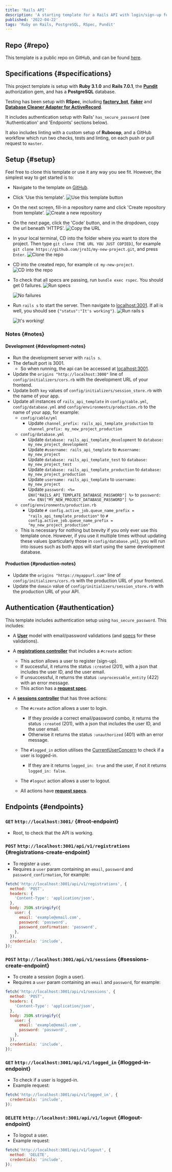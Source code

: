 ```yaml
---
title: 'Rails API'
description: 'A starting template for a Rails API with login/sign-up functionality, PostgreSQL, RSpec and Pundit.'
published: '2022-04-22'
tags: 'Ruby on Rails, PostgreSQL, RSpec, Pundit'
---
```


## Repo {#repo}

This template is a public repo on GitHub, and can be found [here](https://github.com/jro31/rails-api-template).

## Specifications {#specifications}

This project template is setup with **Ruby 3.1.0** and **Rails 7.0.1**, the [**Pundit**](https://github.com/varvet/pundit) authorization gem, and has a **PostgreSQL** database.

Testing has been setup with **RSpec**, including [**factory_bot**](https://github.com/thoughtbot/factory_bot/blob/main/GETTING_STARTED.md), [**Faker**](https://github.com/faker-ruby/faker) and [**Database Cleaner Adapter for ActiveRecord**](https://github.com/DatabaseCleaner/database_cleaner-active_record).

It includes authentication setup with Rails' `has_secure_password` (see 'Authentication' and 'Endpoints' sections below).

It also includes linting with a custom setup of **Rubocop**, and a GitHub workflow which run two checks, tests and linting, on each push or pull request to `master`.

## Setup {#setup}

Feel free to clone this template or use it any way you see fit. However, the simplest way to get started is to:

- Navigate to the template on [GitHub](https://github.com/jro31/rails-api-template).
- Click 'Use this template'.
  ![Use this template button](/images/templates/rails-api/use-this-template.png)

- On the next screen, fill-in a repository name and click 'Create repository from template'.
  ![Create a new repository](/images/templates/rails-api/create-new-repo.png)

- On the next page, click the 'Code' button, and in the dropdown, copy the url beneath 'HTTPS'.
  ![Copy the URL](/images/templates/rails-api/clone-url.png)

- In your local terminal, CD into the folder where you want to store the project. Then type `git clone [THE URL YOU JUST COPIED]`, for example `git clone https://github.com/jro31/my-new-project.git`, and press `Enter`.
  ![Clone the repo](/images/templates/rails-api/git-clone.png)

- CD into the created repo, for example `cd my-new-project`.
  ![CD into the repo](/images/templates/rails-api/cd-into-repo.png)

- To check that all specs are passing, run `bundle exec rspec`. You should get 0 failures.
  ![Run specs](/images/templates/rails-api/bundle-exec-rspec.png)

  ![No failures](/images/templates/rails-api/no-failures.png)

- Run `rails s` to start the server. Then navigate to [localhost:3001](http://localhost:3001/). If all is well, you should see `{"status":"It's working"}`.
  ![Run rails s](/images/templates/rails-api/rails-s.png)

  ![It's working!](/images/templates/rails-api/its-working.png)

### Notes {#notes}

#### Development {#development-notes}

- Run the development server with `rails s`.
- The default port is 3001.
  - So when running, the api can be accessed at [localhost:3001](http://localhost:3001/).
- Update the `origins "http://localhost:3000"` line of `config/initializers/cors.rb` with the development URL of your frontend.
- Update both `key` values of `config/initializers/session_store.rb` with the name of your app.
- Update all instances of `rails_api_template` in `config/cable.yml`, `config/database.yml` and `config/environments/production.rb` to the name of your app, for example:
  - `config/cable/yml`
    - Update `channel_prefix: rails_api_template_production` to `channel_prefix: my_new_project_production`
  - `config/database.yml`
    - Update `database: rails_api_template_development` to `database: my_new_project_development`
    - Update `#username: rails_api_template` to `#username: my_new_project`
    - Update `database: rails_api_template_test` to `database: my_new_project_test`
    - Update `database: rails_api_template_production` to `database: my_new_project_production`
    - Update `username: rails_api_template` to `username: my_new_project`
    - Update `password: <%= ENV["RAILS_API_TEMPLATE_DATABASE_PASSWORD"] %>` to `password: <%= ENV["MY_NEW_PROJECT_DATABASE_PASSWORD"] %>`
  - `config/environments/production.rb`
    - Update `# config.active_job.queue_name_prefix = "rails_api_template_production"` to `# config.active_job.queue_name_prefix = "my_new_project_production"`
  - This is necessary for nothing but brevity if you only ever use this template once. However, if you use it multiple times without updating these values (particularly those in `config/database.yml`), you will run into issues such as both apps will start using the same development database.

#### Production {#production-notes}

- Update the `origins "https://myappurl.com"` line of `config/initializers/cors.rb` with the production URL of your frontend.
- Update the `domain` value of `config/initializers/session_store.rb` with the production URL of your API.

## Authentication {#authentication}

This template includes authentication setup using `has_secure_password`. This includes:

- A [**User**](https://github.com/jro31/rails-api-template/blob/master/app/models/user.rb) model with email/password validations (and [specs](https://github.com/jro31/rails-api-template/blob/master/spec/models/user_spec.rb) for these validations).
- A [**registrations controller**](https://github.com/jro31/rails-api-template/blob/master/app/controllers/api/v1/registrations_controller.rb) that includes a `#create` action:

  - This action allows a user to register (sign-up).
  - If successful, it returns the status `:created` (201), with a json that includes the user ID, and the user email.
  - If unsuccessful, it returns the status `:unprocessable_entity` (422) with an error message.
  - This action has a [**request spec**](https://github.com/jro31/rails-api-template/blob/master/spec/requests/api/v1/registrations_spec.rb).

- A [**sessions controller**](https://github.com/jro31/rails-api-template/blob/master/app/controllers/api/v1/sessions_controller.rb) that has three actions:

  - The `#create` action allows a user to login.
    - If they provide a correct email/password combo, it returns the status `:created` (201), with a json that includes the user ID, and the user email.
    - Otherwise it returns the status `:unauthorized` (401) with an error message.
  - The `#logged_in` action utilises the [CurrentUserConcern](https://github.com/jro31/rails-api-template/blob/master/app/controllers/concerns/current_user_concern.rb) to check if a user is logged-in.
    - If they are it returns `logged_in: true` and the user, if not it returns `logged_in: false`.
  - The `#logout` action allows a user to logout.

  - All actions have [**request specs**](https://github.com/jro31/rails-api-template/blob/master/spec/requests/api/v1/sessions_spec.rb).

## Endpoints {#endpoints}

### `GET` `http://localhost:3001/` {#root-endpoint}

- Root, to check that the API is working.

### `POST` `http://localhost:3001/api/v1/registrations` {#registrations-create-endpoint}

- To register a user.
- Requires a `user` param containing an `email`, `password` and `password_confirmation`, for example:

```js
fetch('http://localhost:3001/api/v1/registrations', {
  method: 'POST',
  headers: {
    'Content-Type': 'application/json',
  },
  body: JSON.stringify({
    user: {
      email: 'example@email.com',
      password: 'password',
      password_confirmation: 'password',
    },
  }),
  credentials: 'include',
});
```

### `POST` `http://localhost:3001/api/v1/sessions` {#sessions-create-endpoint}

- To create a session (login a user).
- Requires a `user` param containing an `email` and `password`, for example:

```js
fetch('http://localhost:3001/api/v1/sessions', {
  method: 'POST',
  headers: {
    'Content-Type': 'application/json',
  },
  body: JSON.stringify({
    user: {
      email: 'example@email.com',
      password: 'password',
    },
  }),
  credentials: 'include',
});
```

### `GET` `http://localhost:3001/api/v1/logged_in` {#logged-in-endpoint}

- To check if a user is logged-in.
- Example request:

```js
fetch('http://localhost:3001/api/v1/logged_in', {
  credentials: 'include',
});
```

### `DELETE` `http://localhost:3001/api/v1/logout` {#logout-endpoint}

- To logout a user.
- Example request:

```js
fetch('http://localhost:3001/api/v1/logout', {
  method: 'DELETE',
  credentials: 'include',
});
```
